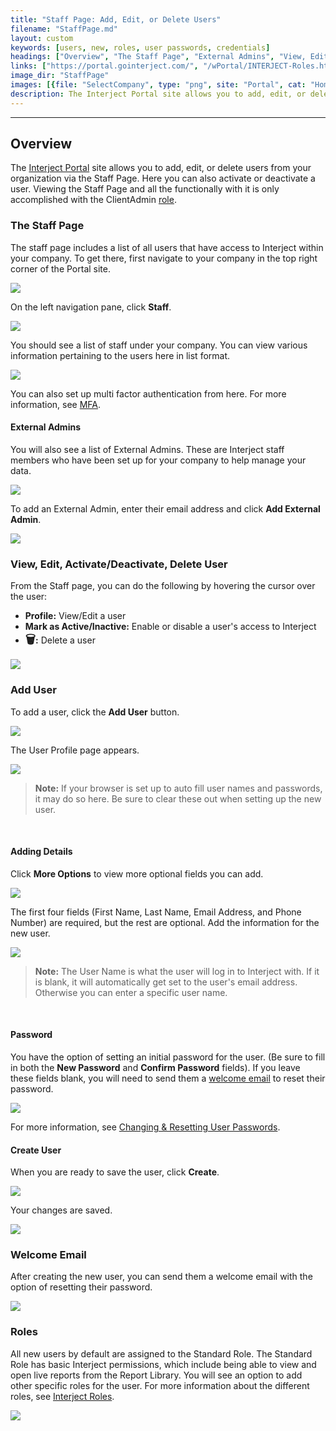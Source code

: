 ```yaml
---
title: "Staff Page: Add, Edit, or Delete Users"
filename: "StaffPage.md"
layout: custom
keywords: [users, new, roles, user passwords, credentials]
headings: ["Overview", "The Staff Page", "External Admins", "View, Edit, Activate/Deactivate, Delete User", "Add User", "Adding Details", "Password", "Create User", "Welcome Email", "Roles"]
links: ["https://portal.gointerject.com/", "/wPortal/INTERJECT-Roles.html#clientadmin-role", "/wPortal/MFA.html", "/wPortal/Altering-User-Passwords.html", "/wPortal/INTERJECT-Roles.html"]
image_dir: "StaffPage"
images: [{file: "SelectCompany", type: "png", site: "Portal", cat: "Home", sub: "Company", report: "", ribbon: "", config: ""},{file: "ClickStaff", type: "png", site: "Portal", cat: "Sidebar", sub: "", report: "", ribbon: "", config: ""},{file: "Staff", type: "png", site: "Portal", cat: "Organization Staff", sub: "", report: "", ribbon: "", config: ""},{file: "ExternalAdmins", type: "png", site: "Portal", cat: "Organization Staff", sub: "", report: "", ribbon: "", config: ""},{file: "AddExternalAdmin", type: "png", site: "Portal", cat: "Organization Staff", sub: "", report: "", ribbon: "", config: ""},{file: "ProfileActiveDelete", type: "png", site: "Portal", cat: "Organization Staff", sub: "", report: "", ribbon: "", config: ""},{file: "AddUser", type: "png", site: "Portal", cat: "Organization Staff", sub: "", report: "", ribbon: "", config: ""},{file: "UserProfile", type: "png", site: "Portal", cat: "User Profile", sub: "", report: "", ribbon: "", config: ""},{file: "MoreOptions", type: "png", site: "Portal", cat: "User Profile", sub: "", report: "", ribbon: "", config: ""},{file: "FillInNewUser", type: "png", site: "Portal", cat: "User Profile", sub: "", report: "", ribbon: "", config: ""},{file: "SetPassword", type: "png", site: "Portal", cat: "User Profile", sub: "", report: "", ribbon: "", config: ""},{file: "Create", type: "png", site: "Portal", cat: "User Profile", sub: "", report: "", ribbon: "", config: ""},{file: "ChangesSaved", type: "png", site: "Portal", cat: "User Profile", sub: "Popup", report: "", ribbon: "", config: ""},{file: "SendEmail", type: "png", site: "Portal", cat: "User Profile", sub: "", report: "", ribbon: "", config: ""},{file: "Roles", type: "png", site: "Portal", cat: "User Profile", sub: "", report: "", ribbon: "", config: ""}]
description: The Interject Portal site allows you to add, edit, or delete users from your organization via the Staff Page. This page will show you how to do this.
---
```

* * *

## Overview

The [Interject Portal](https://portal.gointerject.com/) site allows you to add, edit, or delete users from your organization via the Staff Page. Here you can also activate or deactivate a user. Viewing the Staff Page and all the functionally with it is only accomplished with the ClientAdmin [role](/wPortal/INTERJECT-Roles.html#clientadmin-role).

### The Staff Page

The staff page includes a list of all users that have access to Interject within your company. To get there, first navigate to your company in the top right corner of the Portal site.

![](/images/StaffPage/SelectCompany.png)
<br>

On the left navigation pane, click **Staff**.

![](/images/StaffPage/ClickStaff.png)
<br>

You should see a list of staff under your company. You can view various information pertaining to the users here in list format.

![](/images/StaffPage/Staff.png)
<br>

You can also set up multi factor authentication from here. For more information, see [MFA](/wPortal/MFA.html).

#### External Admins

You will also see a list of External Admins. These are Interject staff members who have been set up for your company to help manage your data.

![](/images/StaffPage/ExternalAdmins.png)
<br>

To add an External Admin, enter their email address and click **Add External Admin**.

![](/images/StaffPage/AddExternalAdmin.png)
<br>

### View, Edit, Activate/Deactivate, Delete User

From the Staff page, you can do the following by hovering the cursor over the user:

* **Profile:** View/Edit a user
* **Mark as Active/Inactive:** Enable or disable a user's access to Interject
* **<font size="+1">&#x1F5D1;</font>:** Delete a user

![](/images/StaffPage/ProfileActiveDelete.png)
<br>

### Add User

To add a user, click the **Add User** button.

![](/images/StaffPage/AddUser.png)
<br>

The User Profile page appears.

![](/images/StaffPage/UserProfile.png)
<br>

<blockquote class=highlight_note>
<b>Note:</b> If your browser is set up to auto fill user names and passwords, it may do so here. Be sure to clear these out when setting up the new user.
</blockquote>
<br>

#### Adding Details

Click **More Options** to view more optional fields you can add. 

![](/images/StaffPage/MoreOptions.png)
<br>

The first four fields (First Name, Last Name, Email Address, and Phone Number) are required, but the rest are optional. Add the information for the new user.

![](/images/StaffPage/FillInNewUser.png)
<br>

<blockquote class=highlight_note>
<b>Note:</b> The User Name is what the user will log in to Interject with. If it is blank, it will automatically get set to the user's email address. Otherwise you can enter a specific user name.
</blockquote>
<br>

#### Password

You have the option of setting an initial password for the user. (Be sure to fill in both the **New Password** and **Confirm Password** fields). If you leave these fields blank, you will need to send them a [welcome email](#welcome-email) to reset their password.

![](/images/StaffPage/SetPassword.png)
<br>

For more information, see [Changing &amp; Resetting User Passwords](/wPortal/Altering-User-Passwords.html).

#### Create User

When you are ready to save the user, click **Create**. 

![](/images/StaffPage/Create.png)
<br>

Your changes are saved.

![](/images/StaffPage/ChangesSaved.png)
<br>

### Welcome Email

After creating the new user, you can send them a welcome email with the option of resetting their password.

![](/images/StaffPage/SendEmail.png)
<br>

### Roles

All new users by default are assigned to the Standard Role. The Standard Role has basic Interject permissions, which include being able to view and open live reports from the Report Library. You will see an option to add other specific roles for the user. For more information about the different roles, see [Interject Roles](/wPortal/INTERJECT-Roles.html).

![](/images/StaffPage/Roles.png)
<br>
